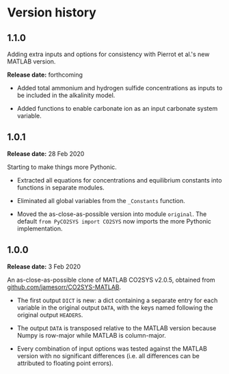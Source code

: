 # Version history

## 1.1.0

Adding extra inputs and options for consistency with Pierrot et al.'s new MATLAB version.

**Release date:** forthcoming

  * Added total ammonium and hydrogen sulfide concentrations as inputs to be included in the alkalinity model.

  * Added functions to enable carbonate ion as an input carbonate system variable.

## 1.0.1

**Release date:** 28 Feb 2020

Starting to make things more Pythonic.

  * Extracted all equations for concentrations and equilibrium constants into functions in separate modules.

  * Eliminated all global variables from the `_Constants` function.

  * Moved the as-close-as-possible version into module `original`. The default `from PyCO2SYS import CO2SYS` now imports the more Pythonic implementation.

## 1.0.0

**Release date:** 3 Feb 2020

An as-close-as-possible clone of MATLAB CO2SYS v2.0.5, obtained from [github.com/jamesorr/CO2SYS-MATLAB](https://github.com/jamesorr/CO2SYS-MATLAB).

  * The first output `DICT` is new: a dict containing a separate entry for each variable in the original output `DATA`, with the keys named following the original output `HEADERS`.

  * The output `DATA` is transposed relative to the MATLAB version because Numpy is row-major while MATLAB is column-major.

  * Every combination of input options was tested against the MATLAB version with no significant differences (i.e. all differences can be attributed to floating point errors).
